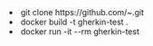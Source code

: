 <or>
  <li>git clone  https://github.com/~.git </li>
  <li>docker build -t gherkin-test .</li>
  <li>docker run -it --rm gherkin-test</li>
</or>
